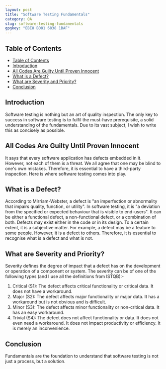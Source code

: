 ```yaml
---
layout: post
title: "Software Testing Fundamentals"
category: QA
slug: software-testing-fundamentals
gpgkey: "EBE8 BD81 6838 1BAF"
---
```


## Table of Contents
- [Table of Contents](#table-of-contents)
- [Introduction](#introduction)
- [All Codes Are Guilty Until Proven Innocent](#all-codes-are-guilty-until-proven-innocent)
- [What is a Defect?](#what-is-a-defect)
- [What are Severity and Priority?](#what-are-severity-and-priority)
- [Conclusion](#conclusion)

## Introduction

Software testing is nothing but an art of quality inspection. The only key to success in software testing is to fulfil the must-have prerequisite, a solid understanding of the fundamentals. Due to its vast subject, I wish to write this as concisely as possible.

## All Codes Are Guilty Until Proven Innocent

It says that every software application has defects embedded in it. However, not each of them is a threat. We all agree that one may be blind to one's own mistakes. Therefore, it is essential to have a third-party inspection. Here is where software testing comes into play.

## What is a Defect?

According to Mirriam-Webster, a defect is "an imperfection or abnormality that impairs quality, function, or utility". In software testing, it is "a deviation from the specified or expected behaviour that is visible to end-users". It can be either a functional defect, a non-functional defect, or a combination of both.
Defects may exist either in the code or in its design. To a certain extent, it is a subjective matter. For example, a defect may be a feature to some people. However, it is a defect to others. Therefore, it is essential to recognise what is a defect and what is not.

## What are Severity and Priority?

Severity defines the degree of impact that a defect has on the development or operation of a component or system. The severity can be of one of the following types (and I use all the definitions from ISTQB):-
1. Critical (S1): The defect affects critical functionality or critical data. It does not have a workaround.
2. Major (S2): The defect affects major functionality or major data. It has a workaround but is not obvious and is difficult.
3. Minor (S3): The defect affects minor functionality or non-critical data. It has an easy workaround.
4. Trivial (S4): The defect does not affect functionality or data. It does not even need a workaround. It does not impact productivity or efficiency. It is merely an inconvenience.

## Conclusion

Fundamentals are the foundation to understand that software testing is not just a process, but a solution. 
